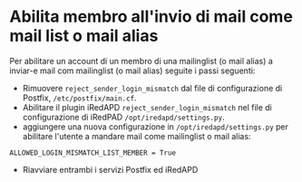 # Abilita membro all'invio di mail come mail list o mail alias

Per abilitare un account di un membro di una mailinglist (o mail alias) a inviar-e mail com mailinglist (o mail alias) seguite i passi seguenti:

* Rimuovere `reject_sender_login_mismatch` dal file di configurazione di Postfix,  `/etc/postfix/main.cf`.
* Abilitare il plugin iRedAPD  `reject_sender_login_mismatch` nel file di configurazione di iRedPAD `/opt/iredapd/settings.py`.
* aggiungere una nuova configurazione in `/opt/iredapd/settings.py` per abilitare l'utente a mandare mail come mailinglist o mail alias:

```
ALLOWED_LOGIN_MISMATCH_LIST_MEMBER = True
```

- Riavviare entrambi i servizi Postfix ed iRedAPD